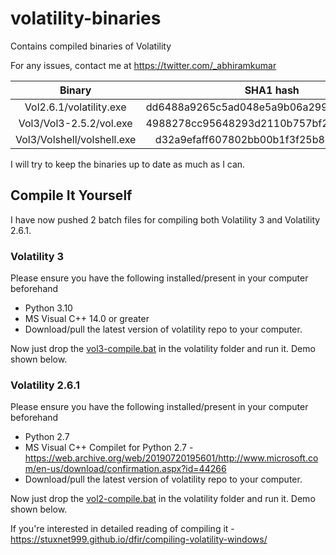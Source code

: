 # volatility-binaries
Contains compiled binaries of Volatility

For any issues, contact me at https://twitter.com/_abhiramkumar

| Binary | SHA1 hash |
|:------:|:---------:|
| Vol2.6.1/volatility.exe | dd6488a9265c5ad048e5a9b06a299524295812ab |
| Vol3/Vol3-2.5.2/vol.exe | 4988278cc95648293d2110b757bf2ee01d244742 |
| Vol3/Volshell/volshell.exe | d32a9efaff607802bb00b1f3f25b8ef951f4c1c9 |

I will try to keep the binaries up to date as much as I can.

## Compile It Yourself

I have now pushed 2 batch files for compiling both Volatility 3 and Volatility 2.6.1.

### Volatility 3

Please ensure you have the following installed/present in your computer beforehand

+ Python 3.10
+ MS Visual C++ 14.0 or greater
+ Download/pull the latest version of volatility repo to your computer.

Now just drop the [vol3-compile.bat](./vol3-compile.bat) in the volatility folder and run it. Demo shown below.



### Volatility 2.6.1

Please ensure you have the following installed/present in your computer beforehand

+ Python 2.7
+ MS Visual C++ Compilet for Python 2.7 - https://web.archive.org/web/20190720195601/http://www.microsoft.com/en-us/download/confirmation.aspx?id=44266
+ Download/pull the latest version of volatility repo to your computer.

Now just drop the [vol2-compile.bat](./vol2-compile.bat) in the volatility folder and run it. Demo shown below.



If you're interested in detailed reading of compiling it - https://stuxnet999.github.io/dfir/compiling-volatility-windows/